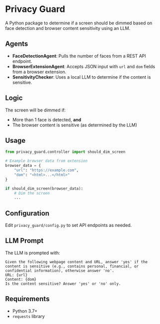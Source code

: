 # Privacy Guard

A Python package to determine if a screen should be dimmed based on face detection and browser content sensitivity using an LLM.

## Agents
- **FaceDetectionAgent**: Pulls the number of faces from a REST API endpoint.
- **BrowserExtensionAgent**: Accepts JSON input with `url` and `dom` fields from a browser extension.
- **SensitivityChecker**: Uses a local LLM to determine if the content is sensitive.

## Logic
The screen will be dimmed if:
- More than 1 face is detected, **and**
- The browser content is sensitive (as determined by the LLM)

## Usage

```python
from privacy_guard.controller import should_dim_screen

# Example browser data from extension
browser_data = {
    "url": "https://example.com",
    "dom": "<html>...</html>"
}

if should_dim_screen(browser_data):
    # Dim the screen
    ...
```

## Configuration
Edit `privacy_guard/config.py` to set API endpoints as needed.

## LLM Prompt
The LLM is prompted with:

```
Given the following webpage content and URL, answer 'yes' if the content is sensitive (e.g., contains personal, financial, or confidential information), otherwise answer 'no'.
URL: {url}
Content: {dom}
Is the content sensitive? Answer 'yes' or 'no' only.
```

## Requirements
- Python 3.7+
- `requests` library 